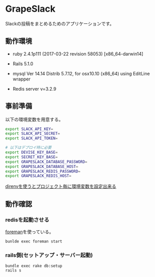 # GrapeSlack

Slackの投稿をまとめるためのアプリケーションです。

## 動作環境

* ruby 2.4.1p111 (2017-03-22 revision 58053) [x86_64-darwin14]

* Rails 5.1.0

* mysql  Ver 14.14 Distrib 5.7.12, for osx10.10 (x86_64) using  EditLine wrapper

* Redis server v=3.2.9

## 事前準備

以下の環境変数を用意する。

```bash
export SLACK_API_KEY=
export SLACK_API_SECRET=
export SLACK_API_TOKEN=

# 以下はデプロイ時に必要
export DEVISE_KEY_BASE=
export SECRET_KEY_BASE=
export GRAPESLACK_DATABASE_PASSWORD=
export GRAPESLACK_DATABASE_HOST=
export GRAPESLACK_REDIS_PASSWORD=
export GRAPESLACK_REDIS_HOST=
```

[direnvを使うとプロジェクト毎に環境変数を設定出来る](http://qiita.com/kompiro/items/5fc46089247a56243a62)

## 動作確認

### redisを起動させる
[foreman](https://github.com/ddollar/foreman)を使っている。

```
bunlde exec foreman start
```

### rails側(セットアップ・サーバー起動)
```
bundle exec rake db:setup
rails s
```

